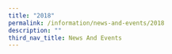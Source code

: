 ```yaml
---
title: "2018"
permalink: /information/news-and-events/2018
description: ""
third_nav_title: News And Events
---
```

